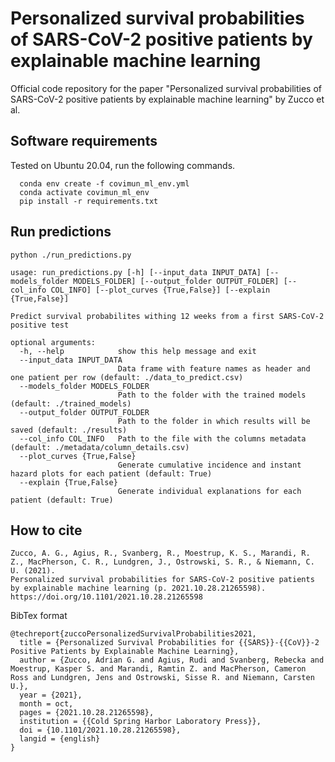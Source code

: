 # Personalized survival probabilities of SARS-CoV-2 positive patients by explainable machine learning

Official code repository for the paper "Personalized survival probabilities of SARS-CoV-2 positive patients by explainable machine learning" by Zucco et al.

## Software requirements
Tested on Ubuntu 20.04, run the following commands.

```
  conda env create -f covimun_ml_env.yml
  conda activate covimun_ml_env
  pip install -r requirements.txt
```

## Run predictions

```
python ./run_predictions.py
```

```
usage: run_predictions.py [-h] [--input_data INPUT_DATA] [--models_folder MODELS_FOLDER] [--output_folder OUTPUT_FOLDER] [--col_info COL_INFO] [--plot_curves {True,False}] [--explain {True,False}]

Predict survival probabilites withing 12 weeks from a first SARS-CoV-2 positive test

optional arguments:
  -h, --help            show this help message and exit
  --input_data INPUT_DATA
                        Data frame with feature names as header and one patient per row (default: ./data_to_predict.csv)
  --models_folder MODELS_FOLDER
                        Path to the folder with the trained models (default: ./trained_models)
  --output_folder OUTPUT_FOLDER
                        Path to the folder in which results will be saved (default: ./results)
  --col_info COL_INFO   Path to the file with the columns metadata (default: ./metadata/column_details.csv)
  --plot_curves {True,False}
                        Generate cumulative incidence and instant hazard plots for each patient (default: True)
  --explain {True,False}
                        Generate individual explanations for each patient (default: True)
```

## How to cite

```
Zucco, A. G., Agius, R., Svanberg, R., Moestrup, K. S., Marandi, R. Z., MacPherson, C. R., Lundgren, J., Ostrowski, S. R., & Niemann, C. U. (2021). 
Personalized survival probabilities for SARS-CoV-2 positive patients by explainable machine learning (p. 2021.10.28.21265598). 
https://doi.org/10.1101/2021.10.28.21265598
```

BibTex format

```
@techreport{zuccoPersonalizedSurvivalProbabilities2021,
  title = {Personalized Survival Probabilities for {{SARS}}-{{CoV}}-2 Positive Patients by Explainable Machine Learning},
  author = {Zucco, Adrian G. and Agius, Rudi and Svanberg, Rebecka and Moestrup, Kasper S. and Marandi, Ramtin Z. and MacPherson, Cameron Ross and Lundgren, Jens and Ostrowski, Sisse R. and Niemann, Carsten U.},
  year = {2021},
  month = oct,
  pages = {2021.10.28.21265598},
  institution = {{Cold Spring Harbor Laboratory Press}},
  doi = {10.1101/2021.10.28.21265598},
  langid = {english}
}
```
